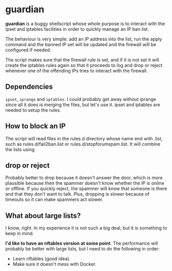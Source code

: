 # guardian

**guardian** is a buggy shellscript whose whole purpose is to interact with
the ipset and iptables facilities in order to quickly manage an IP ban list.

The behaviour is very simple: add an IP address into the list, run the
apply command and the banned IP set will be updated and the firewall will
be configured if needed.

The script makes sure that the firewall rule is set, and if it is not set it
will create the iptables rules again so that it proceeds to log and drop or
reject whenever one of the offending IPs tries to interact with the firewall.

## Dependencies

`ipset`, `iprange` and `iptables`. I could probably get away without iprange
since all it does is merging the files, but let's use it. ipset and iptables
are needed to setup the rules.

## How to block an IP

The script will read files in the rules.d directory whose name end with .list,
such as rules.d/fail2ban.list or rules.d/stopforumspam.list. It will combine
the lists using

## drop or reject

Probably better to drop because it doesn't answer the door, which is more
plausible because then the spammer doesn't know whether the IP is online or
offline. If you quickly reject, the spammer will know that someone is there
and that they don't want to talk. Plus, dropping is slower because of timeouts
so it can make spammers act slower.

## What about large lists?

I know, right. In my experience it is not such a big deal, but it is something
to keep in mind.

**I'd like to have an nftables version at some point**. The performance will
probably be better with large lists, but I need to do the following in order:

- Learn nftables (good idea).
- Make sure it doesn't mess with Docker.
